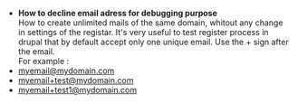 * **How to decline email adress for debugging purpose**   
How to create unlimited mails of the same domain, whitout any change in settings of the registar. 
It's very useful to test register process in drupal that by default accept only one unique email. 
Use the + sign after the email.    
For example :   
* myemail@mydomain.com
* myemail+test@mydomain.com
* myemail+test1@mydomain.com


